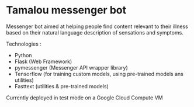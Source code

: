 # Tamalou messenger bot

Messenger bot aimed at helping people find content relevant to their illness based on their natural language description of sensations and symptoms.

Technologies :
* Python
* Flask (Web Framework)
* pymessenger (Messenger API wrapper library)
* Tensorflow (for training custom models, using pre-trained models ans utilities)
* Fasttext (utilities & pre-trained models)

Currently deployed in test mode on a Google Cloud Compute VM
